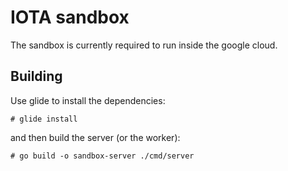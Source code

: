 # IOTA sandbox

The sandbox is currently required to run inside the google cloud.

## Building

Use glide to install the dependencies:

```
# glide install
```

and then build the server (or the worker):

```
# go build -o sandbox-server ./cmd/server
```
